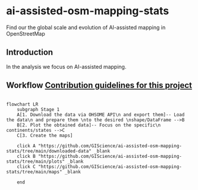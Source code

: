 # ai-assisted-osm-mapping-stats
Find our the global scale and evolution of AI-assisted mapping in OpenStreetMap

## Introduction

In the analysis we focus on AI-assisted mapping. 
## Workflow [Contribution guidelines for this project](docs/CONTRIBUTING.md)


```mermaid

flowchart LR
    subgraph Stage 1
    A[1. Download the data via OHSOME API\n and export them]-- Load the data\n and prepare them \nto the desired \nshape/DataFrame -->B
    B[2. Plot the obtained data]-- Focus on the specific\n continents/states -->C
    C[3. Create the maps]
    
    click A "https://github.com/GIScience/ai-assisted-osm-mapping-stats/tree/main/downloaded-data" _blank
    click B "https://github.com/GIScience/ai-assisted-osm-mapping-stats/tree/main/plots" _blank
    click C "https://github.com/GIScience/ai-assisted-osm-mapping-stats/tree/main/maps" _blank

    end
```